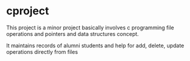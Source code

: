 # cproject
This project is a minor project basically involves c programming file operations and pointers and data structures concept.

It maintains records of alumni students and help for add, delete, update operations directly from files 
